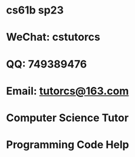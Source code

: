 # cs61b sp23

# WeChat: cstutorcs

# QQ: 749389476

# Email: tutorcs@163.com

# Computer Science Tutor

# Programming Code Help
